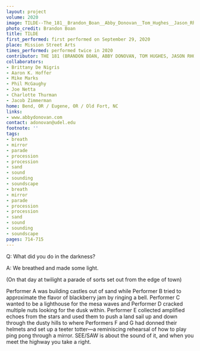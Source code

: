 ```yaml
---
layout: project
volume: 2020
image: TILDE--The_181__Brandon_Boan__Abby_Donovan__Tom_Hughes__Jason_Rhodes_.jpg
photo_credit: Brandon Boan
title: TILDE
first_performed: first performed on September 29, 2020
place: Mission Street Arts
times_performed: performed twice in 2020
contributor: THE 181 (BRANDON BOAN, ABBY DONOVAN, TOM HUGHES, JASON RHODES)
collaborators:
- Brittany De Nigris
- Aaron K. Hoffer
- Mike Marks
- Phil McGaughy
- Joe Netta
- Charlotte Thurman
- Jacob Zimmerman
home: Bend, OR / Eugene, OR / Old Fort, NC
links:
- www.abbydonovan.com
contact: adonovan@udel.edu
footnote: ''
tags:
- breath
- mirror
- parade
- procession
- procession
- sand
- sound
- sounding
- soundscape
- breath
- mirror
- parade
- procession
- procession
- sand
- sound
- sounding
- soundscape
pages: 714-715
---
```


Q: What did you do in the darkness?

A: We breathed and made some light.

(On that day at twilight a parade of sorts set out from the edge of town)

Performer A was building castles out of sand while Performer B tried to approximate the flavor of blackberry jam by ringing a bell. Performer C wanted to be a lighthouse for the mesa waves and Performer D cracked multiple nuts looking for the dusk within.  Performer E collected amplified echoes from the stars and used them to push a land sail up and down through the dusty hills to where Performers F and G had donned their helmets and set up a teeter totter—a reminiscing rehearsal of how to play ping pong through a mirror. SEE/SAW is about the sound of it, and when you meet the highway you take a right.